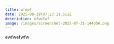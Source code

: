 ```yaml
---
title: wfewf
date: 2025-08-19T07:23:11.511Z
description: efwefwf
image: /images/screenshot-2025-07-21-144056.png
---
```

e﻿wfwefwfw